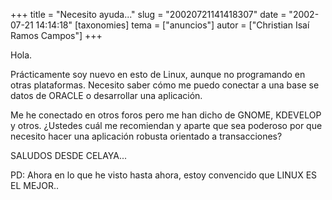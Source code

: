 +++
title = "Necesito ayuda..."
slug = "20020721141418307"
date = "2002-07-21 14:14:18"
[taxonomies]
tema = ["anuncios"]
autor = ["Christian Isaí Ramos Campos"]
+++

Hola.

Prácticamente soy nuevo en esto de Linux, aunque no programando en otras
plataformas. Necesito saber cómo me puedo conectar a una base se datos
de ORACLE o desarrollar una aplicación.

Me he conectado en otros foros pero me han dicho de GNOME, KDEVELOP y
otros. ¿Ustedes cuál me recomiendan y aparte que sea poderoso por que
necesito hacer una aplicación robusta orientado a transacciones?

SALUDOS DESDE CELAYA...

PD: Ahora en lo que he visto hasta ahora, estoy convencido que LINUX ES
EL MEJOR..

